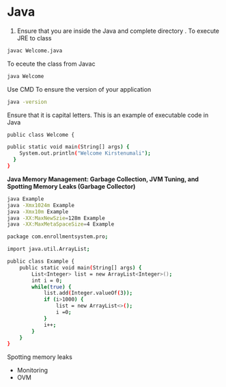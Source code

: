 # Java


1. Ensure that you are inside the Java and complete directory .
To execute JRE to class
``` bash
javac Welcome.java
```

To eceute the class from Javac
``` bash
java Welcome
```
Use CMD
To ensure the version of your application
``` bash
java -version
```

Ensure that it is capital letters.
This is an example of executable code in Java
``` bash
public class Welcome {

public static void main(String[] args) {
    System.out.println("Welcome Kirstenumali");
  }
}
```







**Java Memory Management: Garbage Collection, JVM Tuning, and Spotting Memory Leaks (Garbage Collector)**
``` bash
java Example
java -Xmx1024m Example
java -Xmx10m Example
java -XX:MaxNewSzie=128m Example
java -XX:MaxMetaSpaceSize=4 Example
```
``` bash
package com.enrollmentsystem.pro;

import java.util.ArrayList;

public class Example {
    public static void main(String[] args) {
        List<Integer> list = new ArrayList<Integer>();
        int i = 0;
        while(true) {
            list.add(Integer.valueOf(3));
            if (i>1000) {
                list = new ArrayList<>();
                i =0;
            }
            i++;
        }
    }
}
```


Spotting memory leaks
- Monitoring
- OVM

